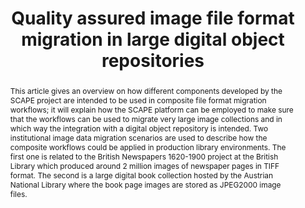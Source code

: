---
abstract: This article gives an overview on how different components developed by
  the SCAPE project are intended to be used in composite file format migration workflows;
  it will explain how the SCAPE platform can be employed to make sure that the workflows
  can be used to migrate very large image collections and in which way the integration
  with a digital object repository is intended. Two institutional image data migration
  scenarios are used to describe how the composite workflows could be applied in production
  library environments. The first one is related to the British Newspapers 1620-1900
  project at the British Library which produced around 2 million images of newspaper
  pages in TIFF format. The second is a large digital book collection hosted by the
  Austrian National Library where the book page images are stored as JPEG2000 image
  files.
creators:
- Schlarb, Sven
- Cliff, Peter
- May, Peter
- Palmer, William
- Hahn, Matthias
- Huber-Moerk, Reinhold
- Schindler, Alexander
- Schmidt, Reiner
- van der Knijff, Johan
date: null
document_url: https://services.phaidra.univie.ac.at/api/object/o:378056/download
grand_parent: iPRES
institutions: []
keywords:
- lisbon
landing_page_url: https://phaidra.univie.ac.at/o:378056
language: eng
layout: publication
license: CC BY-SA 2.0 AT
notes_url: null
parent: iPRES 2013
presentation_url: null
publication_type: paper
size: 132829
source_name: iPRES
title: Quality assured image file format migration in large digital object repositories
year: 2013
---